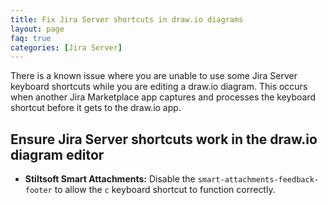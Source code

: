 ```yaml
---
title: Fix Jira Server shortcuts in draw.io diagrams
layout: page
faq: true
categories: [Jira Server]
---
```


There is a known issue where you are unable to use some Jira Server keyboard shortcuts while you are editing a draw.io diagram. This occurs when another Jira Marketplace app captures and processes the keyboard shortcut before it gets to the draw.io app.

## Ensure Jira Server shortcuts work in the draw.io diagram editor

* **Stiltsoft Smart Attachments:** Disable the ``smart-attachments-feedback-footer`` to allow the ``c`` keyboard shortcut to function correctly.
